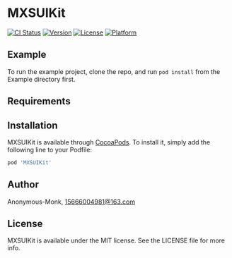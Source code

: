 # MXSUIKit

[![CI Status](https://img.shields.io/travis/Anonymous-Monk/MXSUIKit.svg?style=flat)](https://travis-ci.org/Anonymous-Monk/MXSUIKit)
[![Version](https://img.shields.io/cocoapods/v/MXSUIKit.svg?style=flat)](https://cocoapods.org/pods/MXSUIKit)
[![License](https://img.shields.io/cocoapods/l/MXSUIKit.svg?style=flat)](https://cocoapods.org/pods/MXSUIKit)
[![Platform](https://img.shields.io/cocoapods/p/MXSUIKit.svg?style=flat)](https://cocoapods.org/pods/MXSUIKit)

## Example

To run the example project, clone the repo, and run `pod install` from the Example directory first.

## Requirements

## Installation

MXSUIKit is available through [CocoaPods](https://cocoapods.org). To install
it, simply add the following line to your Podfile:

```ruby
pod 'MXSUIKit'
```

## Author

Anonymous-Monk, 15666004981@163.com

## License

MXSUIKit is available under the MIT license. See the LICENSE file for more info.

